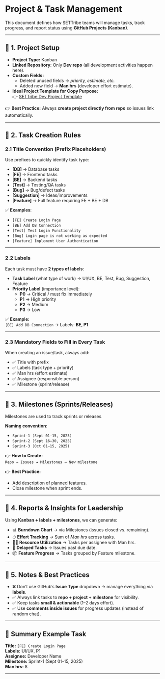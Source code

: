 # Project & Task Management

This document defines how SETTribe teams will manage tasks, track progress, and report status using **GitHub Projects (Kanban)**.

---

## 🔹 1. Project Setup
- **Project Type:** Kanban  
- **Linked Repository:** Only **Dev repo** (all development activities happen here).  
- **Custom Fields:**  
  - Deleted unused fields → *priority, estimate, etc.*  
  - Added new field → **Man hrs** (developer effort estimate).  
- **Ideal Project Template for Copy Purpose:**  
  👉 [SETTribe Dev Project Template](https://github.com/orgs/SETTribe-IT-Solutions/projects/1)  

👉 **Best Practice:** Always **create project directly from repo** so issues link automatically.  

---

## 🔹 2. Task Creation Rules

### 2.1 Title Convention (Prefix Placeholders)
Use prefixes to quickly identify task type:

- **[DB]** → Database tasks  
- **[FE]** → Frontend tasks  
- **[BE]** → Backend tasks  
- **[Test]** → Testing/QA tasks  
- **[Bug]** → Bug/defect tasks  
- **[Suggestion]** → Ideas/improvements  
- **[Feature]** → Full feature requiring FE + BE + DB  

✅ **Examples**:  
- `[FE] Create Login Page`  
- `[BE] Add DB Connection`  
- `[Test] Test Login Functionality`  
- `[Bug] Login page is not working as expected`  
- `[Feature] Implement User Authentication`  

---

### 2.2 Labels
Each task must have **2 types of labels**:

- **Task Label** (what type of work) → UI/UX, BE, Test, Bug, Suggestion, Feature  
- **Priority Label** (importance level):  
  - **P0** → Critical / must fix immediately  
  - **P1** → High priority  
  - **P2** → Medium  
  - **P3** → Low  

✅ **Example:**  
`[BE] Add DB Connection` → Labels: **BE, P1**

---

### 2.3 Mandatory Fields to Fill in Every Task
When creating an issue/task, always add:  
- ✅ Title with prefix  
- ✅ Labels (task type + priority)  
- ✅ Man hrs (effort estimate)  
- ✅ Assignee (responsible person)  
- ✅ Milestone (sprint/release)  

---

## 🔹 3. Milestones (Sprints/Releases)

Milestones are used to track sprints or releases.  

**Naming convention:**  
- `Sprint-1 (Sept 01–15, 2025)`  
- `Sprint-2 (Sept 16–30, 2025)`  
- `Sprint-3 (Oct 01–15, 2025)`  

👉 **How to Create:**  
`Repo → Issues → Milestones → New milestone`  

👉 **Best Practice:**  
- Add description of planned features.  
- Close milestone when sprint ends.  

---

## 🔹 4. Reports & Insights for Leadership
Using **Kanban + labels + milestones**, we can generate:  

- 📊 **Burndown Chart** → via Milestones (issues closed vs. remaining).  
- ⏱ **Effort Tracking** → Sum of *Man hrs* across tasks.  
- 👩‍💻 **Resource Utilization** → Tasks per assignee with Man hrs.  
- 🚨 **Delayed Tasks** → Issues past due date.  
- 📦 **Feature Progress** → Tasks grouped by Feature milestone.  

---

## 🔹 5. Notes & Best Practices
- ❌ Don’t use GitHub’s **Issue Type** dropdown → manage everything via **labels**.  
- ✅ Always link tasks to **repo + project + milestone** for visibility.  
- ✅ Keep tasks **small & actionable** (1–2 days effort).  
- ✅ Use **comments inside issues** for progress updates (instead of random chat).  

---

## 📌 Summary Example Task

**Title:** `[FE] Create Login Page`  
**Labels:** UI/UX, P1  
**Assignee:** Developer Name  
**Milestone:** Sprint-1 (Sept 01–15, 2025)  
**Man hrs:** 8  

---
